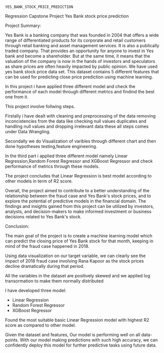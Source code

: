                                              YES_BANK_STOCK_PRICE_PREDICTION
  
Regression Capstone Project Yes Bank stock price prediction

Project Summary:

Yes Bank is a banking company that was founded in 2004 that offers a wide range of differentiated products for its corporate and retail customers through retail banking and asset management services. It is also a publically traded company. That provides an opportunity for anyone to invest in Yes bank and become a shareholder. But at the same time, it means that the valuation of the company is now in the hands of investors and speculators as share prices are often heavily impacted by public opinion. We have used yes bank stock price data set. This dataset contains 5 different features that can be used for predicting close price prediction using machine learning.

In this project i have applied three different model and check the performance of each model through different metrics and findind the best one from it.

This project involve follwing steps.

Firstally i have dealt with cleaning and preprocessing of the data removing inconcistencies from the data like checking null values duplicates and handling null values and dropping irrelevant data these all steps comes under Data Wrangling.

Secondally we do Visualization of varibles through different chart and then done hypotheses testing,feature engineering.

In the third part i applied three different model namely Linear Regression,Random Forest Regressor and XGBoost Regressor and check performance of metrics through these models.

The project concludes that Linear Regression is best model according to other models in term of R2 score.

Overall, the project aimed to contribute to a better understanding of the relationship between the fraud case and Yes Bank's stock prices, and to explore the potential of predictive models in the financial domain. The findings and insights gained from this project can be utilized by investors, analysts, and decision-makers to make informed investment or business decisions related to Yes Bank's stock.

Conclusion:

The main goal of the project is to create a machine learning model which can predict the closing price of Yes Bank stock for that month, keeping in mind of the fraud case happened in 2018.

Using data visualization on our target variable, we can clearly see the impact of 2018 fraud case involving Rana Kapoor as the stock prices decline dramatically during that period.

All the variables in the dataset are positively skewed and we applied log transormation to make them normally distributed

I have developed three model:


*   Linear Regression
*   Random Forest Regressor
*   XGBoost Regressor

Found the most suitable basic Linear Regression model with highest R2 score as compared to other model.

Given the dataset and features, Our model is performing well on all data-points. With our model making predictions with such high accuracy, we can confidently deploy this model for further predictive tasks using future data.

